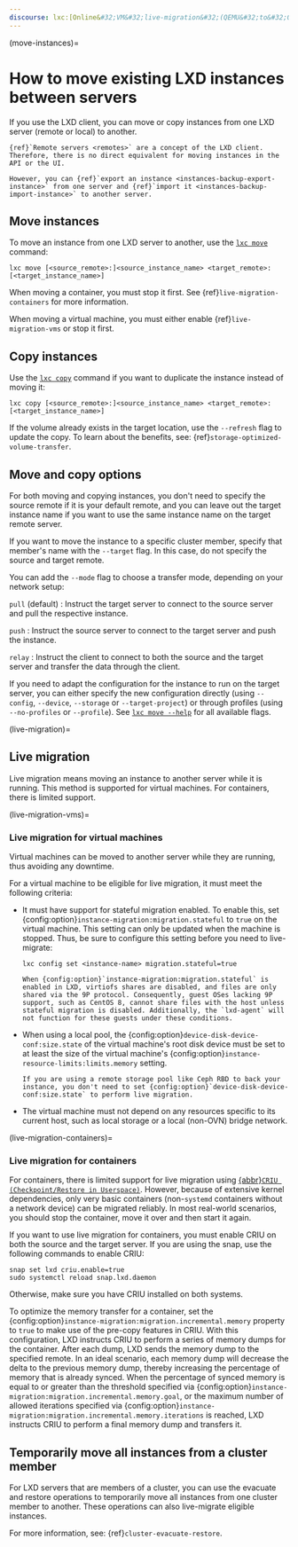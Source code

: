 ```yaml
---
discourse: lxc:[Online&#32;VM&#32;live-migration&#32;(QEMU&#32;to&#32;QEMU)](16635)
---
```


(move-instances)=
# How to move existing LXD instances between servers

If you use the LXD client, you can move or copy instances from one LXD server (remote or local) to another.

```{note}
{ref}`Remote servers <remotes>` are a concept of the LXD client.
Therefore, there is no direct equivalent for moving instances in the API or the UI.

However, you can {ref}`export an instance <instances-backup-export-instance>` from one server and {ref}`import it <instances-backup-import-instance>` to another server.
```

## Move instances

To move an instance from one LXD server to another, use the [`lxc move`](lxc_move.md) command:

    lxc move [<source_remote>:]<source_instance_name> <target_remote>:[<target_instance_name>]

When moving a container, you must stop it first.
See {ref}`live-migration-containers` for more information.

When moving a virtual machine, you must either enable {ref}`live-migration-vms` or stop it first.

## Copy instances

Use the [`lxc copy`](lxc_copy.md) command if you want to duplicate the instance instead of moving it:

    lxc copy [<source_remote>:]<source_instance_name> <target_remote>:[<target_instance_name>]

If the volume already exists in the target location, use the `--refresh` flag to update the copy. To learn about the benefits, see: {ref}`storage-optimized-volume-transfer`.

## Move and copy options

For both moving and copying instances, you don't need to specify the source remote if it is your default remote, and you can leave out the target instance name if you want to use the same instance name on the target remote server.

If you want to move the instance to a specific cluster member, specify that member's name with the `--target` flag.
In this case, do not specify the source and target remote.

You can add the `--mode` flag to choose a transfer mode, depending on your network setup:

`pull` (default)
: Instruct the target server to connect to the source server and pull the respective instance.

`push`
: Instruct the source server to connect to the target server and push the instance.

`relay`
: Instruct the client to connect to both the source and the target server and transfer the data through the client.

If you need to adapt the configuration for the instance to run on the target server, you can either specify the new configuration directly (using `--config`, `--device`, `--storage` or `--target-project`) or through profiles (using `--no-profiles` or `--profile`). See [`lxc move --help`](lxc_move.md) for all available flags.

(live-migration)=
## Live migration

Live migration means moving an instance to another server while it is running. This method is supported for virtual machines. For containers, there is limited support.

(live-migration-vms)=
### Live migration for virtual machines

Virtual machines can be moved to another server while they are running, thus avoiding any downtime.

For a virtual machine to be eligible for live migration, it must meet the following criteria:

- It must have support for stateful migration enabled. To enable this, set {config:option}`instance-migration:migration.stateful` to `true` on the virtual machine. This setting can only be updated when the machine is stopped. Thus, be sure to configure this setting before you need to live-migrate:

  ```
  lxc config set <instance-name> migration.stateful=true
  ```

  ```{note}
  When {config:option}`instance-migration:migration.stateful` is enabled in LXD, virtiofs shares are disabled, and files are only shared via the 9P protocol. Consequently, guest OSes lacking 9P support, such as CentOS 8, cannot share files with the host unless stateful migration is disabled. Additionally, the `lxd-agent` will not function for these guests under these conditions.
  ```

- When using a local pool, the {config:option}`device-disk-device-conf:size.state` of the virtual machine's root disk device must be set to at least the size of the virtual machine's {config:option}`instance-resource-limits:limits.memory` setting.

  ```{note}
  If you are using a remote storage pool like Ceph RBD to back your instance, you don't need to set {config:option}`device-disk-device-conf:size.state` to perform live migration.
  ```

- The virtual machine must not depend on any resources specific to its current host, such as local storage or a local (non-OVN) bridge network.

(live-migration-containers)=
### Live migration for containers

For containers, there is limited support for live migration using [{abbr}`CRIU (Checkpoint/Restore in Userspace)`](https://criu.org/Main_Page).
However, because of extensive kernel dependencies, only very basic containers (non-`systemd` containers without a network device) can be migrated reliably.
In most real-world scenarios, you should stop the container, move it over and then start it again.

If you want to use live migration for containers, you must enable CRIU on both the source and the target server.
If you are using the snap, use the following commands to enable CRIU:

    snap set lxd criu.enable=true
    sudo systemctl reload snap.lxd.daemon

Otherwise, make sure you have CRIU installed on both systems.

To optimize the memory transfer for a container, set the {config:option}`instance-migration:migration.incremental.memory` property to `true` to make use of the pre-copy features in CRIU.
With this configuration, LXD instructs CRIU to perform a series of memory dumps for the container.
After each dump, LXD sends the memory dump to the specified remote.
In an ideal scenario, each memory dump will decrease the delta to the previous memory dump, thereby increasing the percentage of memory that is already synced.
When the percentage of synced memory is equal to or greater than the threshold specified via {config:option}`instance-migration:migration.incremental.memory.goal`, or the maximum number of allowed iterations specified via {config:option}`instance-migration:migration.incremental.memory.iterations` is reached, LXD instructs CRIU to perform a final memory dump and transfers it.

## Temporarily move all instances from a cluster member

For LXD servers that are members of a cluster, you can use the evacuate and restore operations to temporarily move all instances from one cluster member to another. These operations can also live-migrate eligible instances.

For more information, see: {ref}`cluster-evacuate-restore`.
